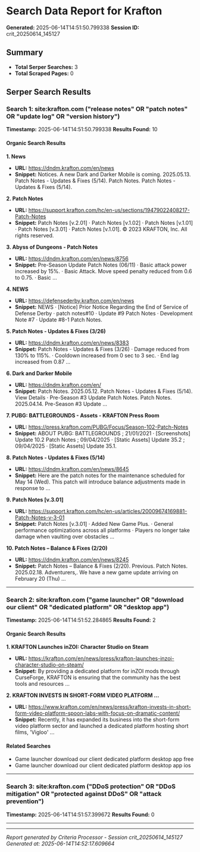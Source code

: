 # Search Data Report for Krafton
**Generated:** 2025-06-14T14:51:50.799338
**Session ID:** crit_20250614_145127

## Summary
* **Total Serper Searches:** 3
* **Total Scraped Pages:** 0

## Serper Search Results

### Search 1: site:krafton.com ("release notes" OR "patch notes" OR "update log" OR "version history")
**Timestamp:** 2025-06-14T14:51:50.799338
**Results Found:** 10

#### Organic Search Results
**1. News**
* **URL:** https://dndm.krafton.com/en/news
* **Snippet:** Notices. A new Dark and Darker Mobile is coming. 2025.05.13. Patch Notes - Updates & Fixes (5/14). Patch Notes. Patch Notes - Updates & Fixes (5/14).

**2. Patch Notes**
* **URL:** https://support.krafton.com/hc/en-us/sections/19479022408217-Patch-Notes
* **Snippet:** Patch Notes [v.2.01] · Patch Notes [v.1.02] · Patch Notes [v.1.01] · Patch Notes [v.3.01] · Patch Notes [v.1.01]. © 2023 KRAFTON, Inc. All rights reserved.

**3. Abyss of Dungeons - Patch Notes**
* **URL:** https://dndm.krafton.com/en/news/8756
* **Snippet:** Pre-Season Update Patch Notes (06/11) · Basic attack power increased by 15%. · Basic Attack. Move speed penalty reduced from 0.6 to 0.75. · Basic ...

**4. NEWS**
* **URL:** https://defensederby.krafton.com/en/news
* **Snippet:** NEWS · [Notice] Prior Notice Regarding the End of Service of Defense Derby · patch notes#10 · Update #9 Patch Notes · Development Note #7 · Update #8-1 Patch Notes.

**5. Patch Notes - Updates & Fixes (3/26)**
* **URL:** https://dndm.krafton.com/en/news/8383
* **Snippet:** Patch Notes - Updates & Fixes (3/26) · Damage reduced from 130% to 115%. · Cooldown increased from 0 sec to 3 sec. · End lag increased from 0.87 ...

**6. Dark and Darker Mobile**
* **URL:** https://dndm.krafton.com/en/
* **Snippet:** Patch Notes. 2025.05.12. Patch Notes - Updates & Fixes (5/14). View Details · Pre-Season #3 Update Patch Notes. Patch Notes. 2025.04.14. Pre-Season #3 Update ...

**7. PUBG: BATTLEGROUNDS - Assets - KRAFTON Press Room**
* **URL:** https://press.krafton.com/PUBG/Focus/Season-102-Patch-Notes
* **Snippet:** ABOUT PUBG: BATTLEGROUNDS ; 21/01/2021 · [Screenshots] Update 10.2 Patch Notes ; 09/04/2025 · [Static Assets] Update 35.2 ; 09/04/2025 · [Static Assets] Update 35.1.

**8. Patch Notes - Updates & Fixes (5/14)**
* **URL:** https://dndm.krafton.com/en/news/8645
* **Snippet:** Here are the patch notes for the maintenance scheduled for May 14 (Wed). This patch will introduce balance adjustments made in response to ...

**9. Patch Notes [v.3.01]**
* **URL:** https://support.krafton.com/hc/en-us/articles/20009674169881-Patch-Notes-v-3-01
* **Snippet:** Patch Notes [v.3.01] · Added New Game Plus. · General performance optimizations across all platforms · Players no longer take damage when vaulting over obstacles ...

**10. Patch Notes – Balance & Fixes (2/20)**
* **URL:** https://dndm.krafton.com/en/news/8245
* **Snippet:** Patch Notes – Balance & Fixes (2/20). Previous. Patch Notes. 2025.02.18. Adventurers,. We have a new game update arriving on February 20 (Thu) ...

---

### Search 2: site:krafton.com ("game launcher" OR "download our client" OR "dedicated platform" OR "desktop app")
**Timestamp:** 2025-06-14T14:51:52.284865
**Results Found:** 2

#### Organic Search Results
**1. KRAFTON Launches inZOI: Character Studio on Steam**
* **URL:** https://krafton.com/en/news/press/krafton-launches-inzoi-character-studio-on-steam/
* **Snippet:** By providing a dedicated platform for inZOI mods through CurseForge, KRAFTON is ensuring that the community has the best tools and resources ...

**2. KRAFTON INVESTS IN SHORT-FORM VIDEO PLATFORM ...**
* **URL:** https://www.krafton.com/en/news/press/krafton-invests-in-short-form-video-platform-spoon-labs-with-focus-on-dramatic-content/
* **Snippet:** Recently, it has expanded its business into the short-form video platform sector and launched a dedicated platform hosting short films, 'Vigloo' ...

#### Related Searches
* Game launcher download our client dedicated platform desktop app free
* Game launcher download our client dedicated platform desktop app ios

---

### Search 3: site:krafton.com ("DDoS protection" OR "DDoS mitigation" OR "protected against DDoS" OR "attack prevention")
**Timestamp:** 2025-06-14T14:51:57.399672
**Results Found:** 0

---

---
*Report generated by Criteria Processor - Session crit_20250614_145127*
*Generated at: 2025-06-14T14:52:17.609664*